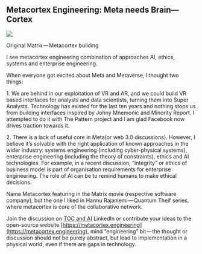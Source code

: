 ## Metacortex Engineering: Meta needs Brain—Cortex

![](https://cdn.hashnode.com/res/hashnode/image/upload/v1658783923536/6v6N8S2fp.jpeg)

Original Matrix — Metacortex building

I see metacortex engineering combination of approaches AI, ethics, systems and enterprise engineering.

When everyone got excited about Meta and Metaverse, I thought two things:

1\. We are behind in our exploitation of VR and AR, and we could build VR based interfaces for analysts and data scientists, turning them into Super Analysts. Technology has existed for the last ten years and nothing stops us from building interfaces inspired by Johny Mnemonic and Minority Report. I attempted to do it with The Pattern project and I am glad Facebook now drives traction towards it.

2\. There is a lack of useful core in Meta(or web 3.0 discussions). However, I believe it’s solvable with the right application of known approaches in the wider industry: systems engineering (including cyber-physical systems), enterprise engineering (including the theory of constraints), ethics and AI technologies. For example, in a recent discussion, “integrity” or ethics of business model is part of organisation requirements for enterprise engineering. The role of AI can be to remind humans to make ethical decisions.

Name Metacortex featuring in the Matrix movie (respective software company), but the one I liked in Hannu Rajaniemi — Quantum Theif series, where metacortex is core of the collaborative network.

Join the discussion on [TOC and AI](https://lnkd.in/e2JCakQZ) LinkedIn or contribute your ideas to the open-source website [https://metacortex.engineering](https://metacortex.engineering), mind “engineering” bit — the thought or discussion should not be purely abstract, but lead to implementation in a physical world, even if there are gaps in technology.